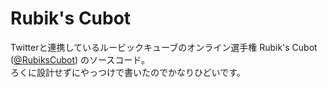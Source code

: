 Rubik's Cubot
=============
Twitterと連携しているルービックキューブのオンライン選手権 Rubik's Cubot ([@RubiksCubot](https://twitter.com/RubiksCubot "Rubik's Cubot")) のソースコード。  
ろくに設計せずにやっつけで書いたのでかなりひどいです。
